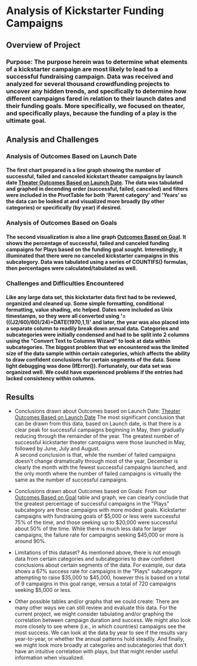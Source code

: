 # Analysis of Kickstarter Funding Campaigns

## Overview of Project

### Purpose:  The purpose herein was to determine what elements of a kickstarter campaign are most likely to lead to a successful fundraising campaign. Data was received and analyzed for several thousand crowdfunding projects to uncover any hidden trends, and specifically to determine how different campaigns fared in relation to their launch dates and their funding goals.  More specifically, we focused on theater, and specifically plays, because the funding of a play is the ultimate goal.

## Analysis and Challenges

### Analysis of Outcomes Based on Launch Date
####	The first chart prepared is a line graph showing the number of successful, failed and canceled kickstart theater campaigns by launch date [Theater Outcomes Based on Launch Date](Resources/Theater_Outcomes_vs_Launch.png).  The data was tabulated and graphed in decending order (successful, failed, canceled) and filters were included in the PivotTable for both 'Parent category' and 'Years' so the data can be looked at and visualized more broadly (by other categories) or specifically (by year) if desired.

### Analysis of Outcomes Based on Goals
####	The second visualization is also a line graph [Outcomes Based on Goal](Resources/Outcomes_vs_Goals.png).  It shows the percentage of successful, failed and canceled funding campaigns for Plays based on the funding goal sought.  Interestingly, it illuminated that there were no canceled kickstarter campaigns in this subcategory.  Data was tabulated using a series of COUNTIFS() formulas, then percentages were calculated/tabulated as well. 

### Challenges and Difficulties Encountered
####	Like any large data set, this kickstarter data first had to be reviewed, organized and cleaned up.  Some simple formatting, conditional formatting, value shading, etc helped.  Dates were included as Unix timestamps, so they were all converted using '=(((J2/60)/60)/24)+DATE(1970,1,1)' and later, the year was also placed into a separate column to readily break down annual data.  Categories and subcategories were initially condensed and had to be split into 2 columns using the "Convert Text to Columns Wizard" to look at data within subcategories.  The biggest problem that we encountered was the limited size of the data sample within certain categories, which affects the ability to draw confident conclusions for certain segments of the data.  Some light debugging was done (IfError()).  Fortunately, our data set was organized well.  We could have experienced problems if the entries had lacked consistency within columns.

## Results

- Conclusions drawn about Outcomes based on Launch Date:
	[Theater Outcomes Based on Launch Date](Resources/Theater_Outcomes_vs_Launch.png) The most significant conclusion that can be drawn from this data, based on Launch date, is that there is a clear peak for successful campaigns beginning in May, then gradually reducing through the remainder of the year.  The greatest number of successful kickstarter theater campaigns were those launched in May, followed by June, July and August.  
	A second conclusion is that, while the number of failed campaigns doesn't change dramatically through most of the year, December is clearly the month with the fewest successful campaigns launched, and the only month where the number of failed campaigns is virtually the same as the number of successful campaigns.

- Conclusions drawn about Outcomes based on Goals:
	From our [Outcomes Based on Goal](Resources/Outcomes_vs_Goals.png) table and graph, we can clearly conclude that the greatest percentage of successful campaigns in the "Plays" subcategory are those campaigns with more modest goals.  Kickstarter campaigns with fundraising goals of $5,000 or less were successful 75% of the time, and those seeking up to $20,000 were successful about 50% of the time.  While there is much less data for larger campaigns, the failure rate for campaigns seeking $45,000 or more is around 90%.

- Limitations of this dataset?
	As mentioned above, there is not enough data from certain categories and subcategories to draw confident conclusions about certain segments of the data. For example, our data shows a 67% success rate for campaigns in the "Plays" subcategory attempting to raise $35,000 to $45,000, however this is based on a total of 9 campaigns in this goal range, versus a total of 720 campaigns seeking $5,000 or less.  

- Other possible tables and/or graphs that we could create:
	There are many other ways we can still review and evaluate this data.  For the current project, we might consider tabulating and/or graphing the correlation between campaign duration and success.  We might also look more closely to see where (i.e., in which countries) campaigns see the most success.  We can look at the data by year to see if the results vary year-to-year, or whether the annual patterns hold steadily.  And finally, we might look more broadly at categories and subcategories that don't have an intuitive correlation with plays, but that might render useful information when visualized.
